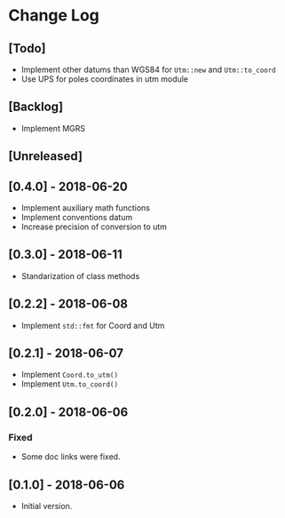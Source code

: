 # Change Log

## [Todo]

* Implement other datums than WGS84 for `Utm::new` and `Utm::to_coord`
* Use UPS for poles coordinates in utm module

## [Backlog]

* Implement MGRS

## [Unreleased]

## [0.4.0] - 2018-06-20

* Implement auxiliary math functions
* Implement conventions datum
* Increase precision of conversion to utm

## [0.3.0] - 2018-06-11

* Standarization of class methods

## [0.2.2] - 2018-06-08

* Implement `std::fmt` for Coord and Utm

## [0.2.1] - 2018-06-07

* Implement `Coord.to_utm()`
* Implement `Utm.to_coord()`

## [0.2.0] - 2018-06-06

### Fixed

* Some doc links were fixed.

## [0.1.0] - 2018-06-06

* Initial version.
